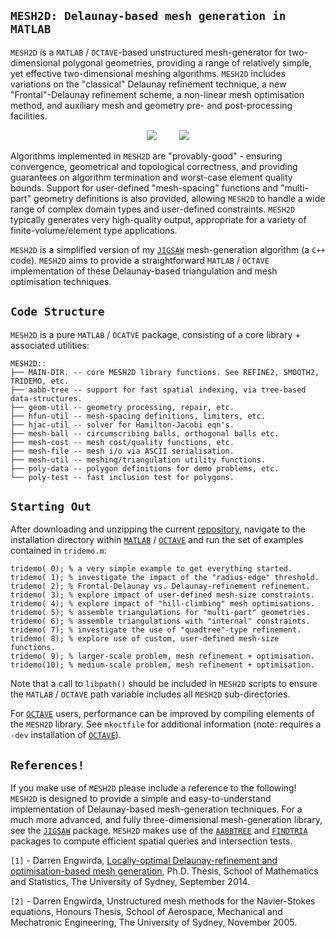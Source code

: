 ## `MESH2D: Delaunay-based mesh generation in MATLAB`

`MESH2D` is a `MATLAB` / `OCTAVE`-based unstructured mesh-generator for two-dimensional polygonal geometries, providing a range of relatively simple, yet effective two-dimensional meshing algorithms. `MESH2D` includes variations on the "classical" Delaunay refinement technique, a new "Frontal"-Delaunay refinement scheme, a non-linear mesh optimisation method, and auxiliary mesh and geometry pre- and post-processing facilities. 

<p align="center">
  <img src = "../master/poly-data/lake-1.png"> &nbsp &nbsp &nbsp &nbsp
  <img src = "../master/poly-data/lake-2.png">
</p>

Algorithms implemented in `MESH2D` are "provably-good" - ensuring convergence, geometrical and topological correctness, and providing guarantees on algorithm termination and worst-case element quality bounds. Support for user-defined "mesh-spacing" functions and "multi-part" geometry definitions is also provided, allowing `MESH2D` to handle a wide range of complex domain types and user-defined constraints. `MESH2D` typically generates very high-quality output, appropriate for a variety of finite-volume/element type applications.

`MESH2D` is a simplified version of my <a href="https://github.com/dengwirda/jigsaw-matlab/">`JIGSAW`</a> mesh-generation algorithm (a `C++` code). `MESH2D` aims to provide a straightforward `MATLAB` / `OCTAVE` implementation of these Delaunay-based triangulation and mesh optimisation techniques. 

## `Code Structure`

`MESH2D` is a pure `MATLAB` / `OCATVE` package, consisting of a core library + associated utilities:

    MESH2D::
    ├── MAIN-DIR. -- core MESH2D library functions. See REFINE2, SMOOTH2, TRIDEMO, etc.
    ├── aabb-tree -- support for fast spatial indexing, via tree-based data-structures.
    ├── geom-util -- geometry processing, repair, etc.
    ├── hfun-util -- mesh-spacing definitions, limiters, etc.
    ├── hjac-util -- solver for Hamilton-Jacobi eqn's.
    ├── mesh-ball -- circumscribing balls, orthogonal balls etc.
    ├── mesh-cost -- mesh cost/quality functions, etc.
    ├── mesh-file -- mesh i/o via ASCII serialisation.
    ├── mesh-util -- meshing/triangulation utility functions.
    ├── poly-data -- polygon definitions for demo problems, etc.
    └── poly-test -- fast inclusion test for polygons.

## `Starting Out`

After downloading and unzipping the current <a href="https://github.com/dengwirda/mesh2d/archive/master.zip">repository</a>, navigate to the installation directory within <a href="http://www.mathworks.com">`MATLAB`</a> / <a href="https://www.gnu.org/software/octave">`OCTAVE`</a> and run the set of examples contained in `tridemo.m`:
```
tridemo( 0); % a very simple example to get everything started.
tridemo( 1); % investigate the impact of the "radius-edge" threshold.
tridemo( 2); % Frontal-Delaunay vs. Delaunay-refinement refinement.
tridemo( 3); % explore impact of user-defined mesh-size constraints.
tridemo( 4); % explore impact of "hill-climbing" mesh optimisations.
tridemo( 5); % assemble triangulations for "multi-part" geometries.
tridemo( 6); % assemble triangulations with "internal" constraints.
tridemo( 7); % investigate the use of "quadtree"-type refinement.
tridemo( 8); % explore use of custom, user-defined mesh-size functions.
tridemo( 9); % larger-scale problem, mesh refinement + optimisation. 
tridemo(10); % medium-scale problem, mesh refinement + optimisation. 
```

Note that a call to `libpath()` should be included in `MESH2D` scripts to ensure the `MATLAB` / `OCTAVE` path variable includes all `MESH2D` sub-directories.

For <a href="https://www.gnu.org/software/octave">`OCTAVE`</a> users, performance can be improved by compiling elements of the `MESH2D` library. See `mkoctfile` for additional information (note: requires a `-dev` installation of <a href="https://www.gnu.org/software/octave">`OCTAVE`</a>).

## `References!`

If you make use of `MESH2D` please include a reference to the following! `MESH2D` is designed to provide a simple and easy-to-understand implementation of Delaunay-based mesh-generation techniques. For a much more advanced, and fully three-dimensional mesh-generation library, see the <a href="https://github.com/dengwirda/jigsaw-matlab/">`JIGSAW`</a> package. `MESH2D` makes use of the <a href="https://github.com/dengwirda/aabb-tree">`AABBTREE`</a> and <a href="https://github.com/dengwirda/find-tria">`FINDTRIA`</a> packages to compute efficient spatial queries and intersection tests. 

`[1]` - Darren Engwirda, <a href="http://hdl.handle.net/2123/13148">Locally-optimal Delaunay-refinement and optimisation-based mesh generation</a>, Ph.D. Thesis, School of Mathematics and Statistics, The University of Sydney, September 2014.

`[2]` - Darren Engwirda, Unstructured mesh methods for the Navier-Stokes equations, Honours Thesis, School of Aerospace, Mechanical and Mechatronic Engineering, The University of Sydney, November 2005.


